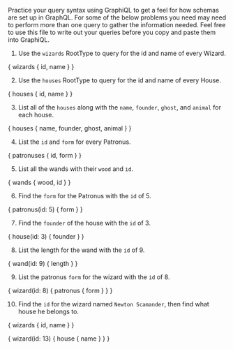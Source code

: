 Practice your query syntax using GraphiQL to get a feel for how schemas are set up in GraphQL. For some of the below problems you need may need to perform more than one query to gather the information needed. Feel free to use this file to write out your queries before you copy and paste them into GraphiQL.

1. Use the `wizards` RootType to query for the id and name of every Wizard.

{
  wizards {
    id,
    name
  }
}

2. Use the `houses` RootType to query for the id and name of every House.

{
  houses {
    id,
    name
  }
}

3. List all of the `houses` along with the `name`, `founder`, `ghost`, and `animal` for each house.

{
  houses {
    name,
    founder,
    ghost,
    animal
  }
}

4. List the `id` and `form` for every Patronus.

{
  patronuses {
    id,
    form
  }
}

5. List all the wands with their `wood` and `id`.

{
  wands {
    wood,
    id
  }
}

6. Find the `form` for the Patronus with the `id` of 5.

{
  patronus(id: 5) {
    form
  }
}

7. Find the `founder` of the house with the `id` of 3.

{
  house(id: 3) {
    founder
  }
}

8. List the length for the wand with the `id` of 9.

{
  wand(id: 9) {
    length
  }
}

9. List the patronus `form` for the wizard with the `id` of 8.

{
  wizard(id: 8) {
    patronus {
      form
    }
  }
}

10. Find the `id` for the wizard named `Newton Scamander`, then find what house he belongs to.

{
  wizards {
    id,
    name
  }
}

{
  wizard(id: 13) {
    house {
      name
    }
  }
}